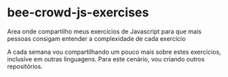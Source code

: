 # bee-crowd-js-exercises
Area onde compartilho meus exercícios de Javascript para que mais pessoas consigam entender a complexidade de cada exercício

A cada semana vou compartilhando um pouco mais sobre estes exercícios, inclusive em outras linguagens. Para este cenário, vou criando outros repositórios.

